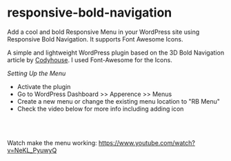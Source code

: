 # responsive-bold-navigation
  Add a cool and bold Responsive Menu in your WordPress site using Responsive Bold Navigation. It supports Font Awesome Icons.


A simple and lightweight WordPress plugin based on the 3D Bold Navigation article by <a href="https://codyhouse.co/demo/3d-bold-navigation/index.html">Codyhouse</a>. I used Font-Awesome for the Icons.

*Setting Up the Menu*
<ul>
<li>Activate the plugin</li>
<li>Go to WordPress Dashboard >> Apperence >> Menus</li>
<li>Create a new menu or change the existing menu location to "RB Menu"</li>
<li>Check the video below for more info including adding icon</li>

</ul>

<br> <br> 

Watch make the menu working: https://www.youtube.com/watch?v=NeKL_PyuwyQ 
